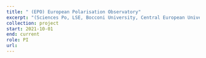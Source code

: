 ```yaml
---
title: " (EPO) European Polarisation Observatory"
excerpt: "(Sciences Po, LSE, Bocconi University, Central European University)"
collection: project
start: 2021-10-01
end: current
role: PI
url: 
---
```




